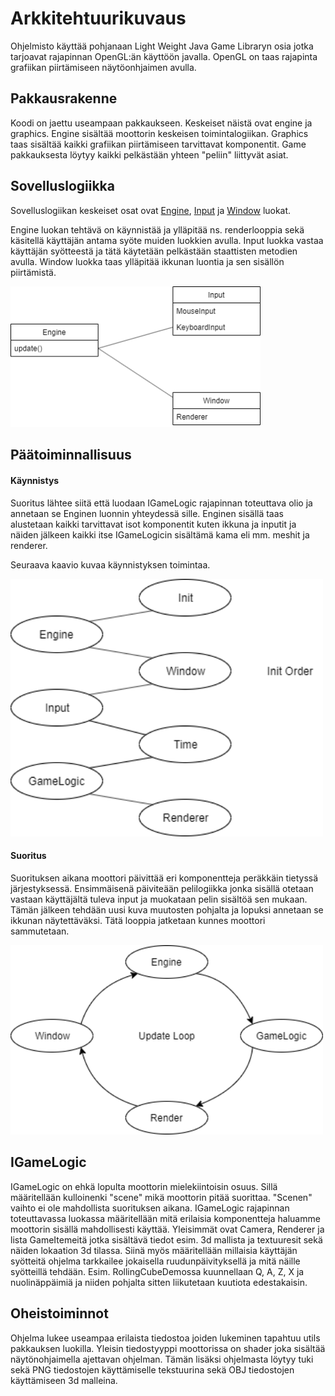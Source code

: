 ﻿# Arkkitehtuurikuvaus

Ohjelmisto käyttää pohjanaan Light Weight Java Game Libraryn osia jotka tarjoavat rajapinnan OpenGL:än käyttöön javalla. OpenGL on taas rajapinta grafiikan piirtämiseen näytöonhjaimen avulla. 

## Pakkausrakenne

Koodi on jaettu useampaan pakkaukseen. Keskeiset näistä ovat engine ja graphics. Engine sisältää moottorin keskeisen toimintalogiikan. Graphics taas sisältää kaikki grafiikan piirtämiseen tarvittavat komponentit.
Game pakkauksesta löytyy kaikki pelkästään yhteen "peliin" liittyvät asiat.

## Sovelluslogiikka

Sovelluslogiikan keskeiset osat ovat [Engine](https://github.com/brontto/ot-LightWeightSaurus/blob/master/LightWeightSaurus/src/main/java/engine/Engine.java), 
[Input](https://github.com/brontto/ot-LightWeightSaurus/blob/master/LightWeightSaurus/src/main/java/engine/Input.java) ja [Window](https://github.com/brontto/ot-LightWeightSaurus/blob/master/LightWeightSaurus/src/main/java/engine/Window.java) luokat. 

Engine luokan tehtävä on käynnistää ja ylläpitää ns. renderlooppia sekä käsitellä käyttäjän antama syöte muiden luokkien avulla. Input luokka vastaa käyttäjän syötteestä ja tätä käytetään pelkästään staattisten metodien avulla. Window luokka taas ylläpitää ikkunan luontia ja sen sisällön piirtämistä. 

<img src="https://github.com/brontto/ot-LightWeightSaurus/blob/master/dokumentaatio/Kuvat/alustavatluokat.png?raw=true" width="400">

## Päätoiminnallisuus

#### Käynnistys

Suoritus lähtee siitä että luodaan IGameLogic rajapinnan toteuttava olio ja annetaan se Enginen luonnin yhteydessä sille. 
Enginen sisällä taas alustetaan kaikki tarvittavat isot komponentit kuten ikkuna ja inputit ja näiden jälkeen kaikki itse IGameLogicin sisältämä kama eli mm. meshit ja renderer.  

Seuraava kaavio kuvaa käynnistyksen toimintaa. 

<img src="https://github.com/brontto/ot-LightWeightSaurus/blob/master/dokumentaatio/Kuvat/kaynnistyskaavio.png?raw=true" width="500">

#### Suoritus

Suorituksen aikana moottori päivittää eri komponentteja peräkkäin tietyssä järjestyksessä. Ensimmäisenä päiviteään pelilogiikka jonka sisällä otetaan vastaan käyttäjältä tuleva input ja muokataan pelin sisältöä sen mukaan. Tämän jälkeen tehdään uusi kuva muutosten pohjalta ja lopuksi annetaan se ikkunan näytettäväksi. Tätä looppia jatketaan kunnes moottori sammutetaan. 

<img src="https://github.com/brontto/ot-LightWeightSaurus/blob/master/dokumentaatio/Kuvat/suorituskaavio.png?raw=true" width="500">

## IGameLogic

IGameLogic on ehkä lopulta moottorin mielekiintoisin osuus. Sillä määritellään kulloinenki "scene" mikä moottorin pitää suorittaa. "Scenen" vaihto ei ole mahdollista suorituksen aikana. 
IGameLogic rajapinnan toteuttavassa luokassa määritellään mitä erilaisia komponentteja haluamme moottorin sisällä mahdollisesti käyttää. Yleisimmät ovat Camera, Renderer ja lista GameItemeitä jotka sisältävä tiedot esim. 3d mallista ja textuuresit sekä näiden lokaation 3d tilassa.
Siinä myös määritellään millaisia käyttäjän syötteitä ohjelma tarkkailee jokaisella ruudunpäivityksellä ja mitä näille syötteillä tehdään. Esim. RollingCubeDemossa kuunnellaan Q, A, Z, X ja nuolinäppäimiä ja niiden pohjalta sitten liikutetaan kuutiota edestakaisin.   

## Oheistoiminnot

Ohjelma lukee useampaa erilaista tiedostoa joiden lukeminen tapahtuu utils pakkauksen luokilla. Yleisin tiedostyyppi moottorissa on shader joka sisältää näytönohjaimella ajettavan ohjelman. Tämän lisäksi ohjelmasta löytyy tuki sekä PNG tiedostojen käyttämiselle tekstuurina sekä OBJ tiedostojen käyttämiseen 3d malleina. 
